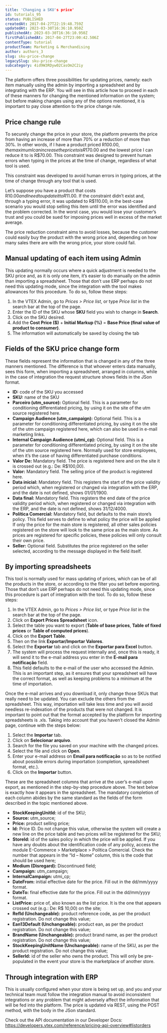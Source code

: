 ```yaml
---
title: 'Changing a SKU's price'
id: tutorials_95
status: PUBLISHED
createdAt: 2017-04-27T22:19:48.759Z
updatedAt: 2023-03-30T16:36:10.950Z
publishedAt: 2023-03-30T16:36:10.950Z
firstPublishedAt: 2017-04-27T23:00:42.506Z
contentType: tutorial
productTeam: Marketing & Merchandising
author: authors_3
slug: sku-price-change
legacySlug: sku-price-change
subcategory: 4id9W3RDyw02CasOm2C2iy
---
```


The platform offers three possibilities for updating prices, namely: each item manually using the admin by importing a spreadsheet and by integrating with the ERP. You will see in this article how to proceed in each of these manners for changing the mentioned information on the system; but before making changes using any of the options mentioned, it is important to pay close attention to the price change rule.

## Price change rule

To securely change the price in your store, the platform prevents the price from having an increase of more than 70% or a reduction of more than 30%. In other words, if I have a product priced R$100.00, the maximum I can increase the price to is R$170.00 and the lowest price I can reduce it to is R$70.00. This constraint was designed to prevent human errors when typing in the prices at the time of change, regardless of what tool is used.

This constraint was developed to avoid human errors in typing prices, at the time of change through any tool that is used.

Let’s suppose you have a product that costs R$10.00 and I need to update it to R$11.00. If the constraint didn’t exist and, through a typing error, it was updated to R$110.00, in the best-case scenario you would stop selling this item until the error was identified and the problem corrected. In the worst case, you would lose your customer’s trust and you could be sued for imposing prices well in excess of the market average.

The price reduction constraint aims to avoid losses, because the customer could easily buy the product with the wrong price and, depending on how many sales there are with the wrong price, your store could fail.

## Manual updating of each item using Admin

This updating normally occurs where a quick adjustment is needed to the SKU price and, as it is only one item, it’s easier to do manually on the admin than importing a spreadsheet. Those that don’t use ERP perhaps do not need this updating mode, since the integration with the tool makes allowances for this procedure. To do so, follow these steps:

1. In the VTEX Admin, go to *Prices > Price list*, or type *Price list* in the search bar at the top of the page.
2. Enter the ID of the SKU whose **SKU** field you wish to change in **Search**.
3. Click on the SKU desired. 
4. Add the **Cost Price ($)** + **Initial Markup (%)** = **Base Price (final value of product to consumer)**.
5. The information will automatically be saved by closing the tab 

## Fields of the SKU price change form

These fields represent the information that is changed in any of the three manners mentioned. The difference is that whoever enters data manually, sees this form, when importing a spreadsheet, arranged in columns, while in the case of integration the request structure shows fields in the JSon format.

- **ID:** code of the SKU you accessed
- **SKU:** name of the SKU
- **Parceiro (utm\_source):** Optional field. This is a parameter for conditioning differentiated pricing, by using it on the site of the utm source registered here.
- **Campaign Audience (utm\_campaign):** Optional field. This is a parameter for conditioning differentiated pricing, by using it on the site of the utm campaign registered here, which can also be used in e-mail marketing links.
- **Internal Campaign Audience (utmi\_cp):** Optional field. This is a parameter for conditioning differentiated pricing, by using it on the site of the utm source registered here. Normally used for store employees, when it’s the case of having differentiated purchase conditions.
- **Valor De:** Mandatory field. The price is registered here and on the site it is crossed out (e.g.: De: R$100,00).
- **Valor:** Mandatory field. The selling price of the product is registered here.
- **Data inicial:** Mandatory field. This registers the start of the price validity period which, when registered or changed via integration with the ERP, and the date is not defined, shows 01/01/1900.
- **Data final:** Mandatory field. This registers the end date of the price validity period which, when registered or changed via integration with the ERP, and the date is not defined, shows 31/12/4000.
- **Política Comercial:** Mandatory field, but defaults to the main store’s policy. This field serves to define to what policy the price will be applied If only the price for the main store is registered, all other sales policies registered on the store will look to the same price as the main store. As prices are registered for specific policies, these policies will only consult their own price.
- **Seller:** Optional field. Substitutes the price registered on the seller selected, according to the message displayed in the field itself.

## By importing spreadsheets

This tool is normally used for mass updating of prices, which can be of all the products in the store, or according to the filter you set before exporting. Those that don’t use ERP perhaps do not need this updating mode, since this procedure is part of integration with the tool. To do so, follow these steps:

1. In the VTEX Admin, go to *Prices > Price list*, or type *Price list* in the search bar at the top of the page.
2. Click on __Export Prices Spreadsheet__ icon.
3. Select the table you want to export (**Table of base prices**, **Table of fixed prices** or **Table of computed prices**).
4. Click on the **Export Table**.
5. Then on the link **Exportar/Importar Valores**.
6. Select the **Exportar** tab and click on the **Exportar para Excel** button.
7. The system will process the request internally and, once this is ready, it will send it to the e-mail address you enter in the **E-mail para notificação** field.
8. This field defaults to the e-mail of the user who accessed the Admin. This is an important step, as it ensures that your spreadsheet will have the correct format, as well as keeping problems to a minimum at the time of importation.

Once the e-mail arrives and you download it, only change those SKUs that really need to be updated. You can exclude the others from the spreadsheet. This way, importation will take less time and you will avoid needless re-indexation of the products that were not changed. It is important to point out that the format accepted by the platform for importing spreadsheets is .xls. Taking into account that you haven’t closed the Admin page, continue with the steps below:

1. Select the **Importar** tab.
2. Click on **Selecionar arquivo**.
3. Search for the file you saved on your machine with the changed prices.
4. Select the file and click on **Open**.
5. Enter your e-mail address on **Email para notificação** so as to be notified about possible errors during importation (completion, spreadsheet format, etc.).
6. Click on the **Importar** button.

These are the spreadsheet columns that arrive at the user’s e-mail upon export, as mentioned in the step-by-step procedure above. The text below is exactly how it appears in the spreadsheet. The mandatory completion of each column abides by the same standard as the fields of the form described in the topic mentioned above.

- **StockKeepingUnitId:** id of the SKU;
- **Source:** utm\_source;
- **Price:** product selling price;
- **Id:** Price ID. Do not change this value, otherwise the system will create a new line on the price table and two prices will be registered for the SKU;
- **StoreId:** id of the sales policy in which the price will be applied. If you have any doubts about the identification code of any policy, access the module E-Commerce &gt; Marketplace &gt; Política Comercial. Check the number that appears in the “Id – Nome” column, this is the code that should be used here;
- **Medium (Disregard):** Discontinued field;
- **Campaign:** utm\_campaign;
- **InternalCampaign:** utmi\_cp;
- **DateFrom:** initial effective date for the price. Fill out in the dd/mm/yyyy format.
- **DateTo:** final effective date for the price. Fill out in the dd/mm/yyyy format.
- **ListPrice:** price of, also known as the list price. It is the one that appears crossed out (e.g.: De: R$ 10,00) on the site;
- **RefId (Unchangeable):** product reference code, as per the product registration. Do not change this value;
- **Ean13Default (Unchangeable):** product ean, as per the product registration. Do not change this value;
- **BrandName (Unchangeable):** product brand name, as per the product registration. Do not change this value;
- **StockKeepingUnitName (Unchangeable):** name of the SKU, as per the product registration. Do not change this value;
- **SellerId:** id of the seller who owns the product. This will only be pre-populated in the event your store is the marketplace of another store.

## Through integration with ERP

This is usually configured when your store is being set up, and you and your technical team must follow the integration manual to avoid inconsistent integrations or any problem that might adversely affect the information that will be fed into the platform. The price is updated via REST, using the POST method, with the body in the JSon standard.

Check out the API documentation in our Developer Docs:
https://developers.vtex.com/reference/pricing-api-overview#listorders
